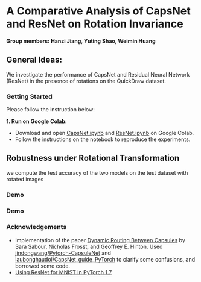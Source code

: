 # A Comparative Analysis of CapsNet and ResNet on Rotation Invariance
#### Group members: Hanzi Jiang, Yuting Shao, Weimin Huang
## General Ideas:
We investigate the performance of CapsNet and Residual Neural Network (ResNet) in the presence of rotations on the QuickDraw dataset. 

### Getting Started
Please follow the instruction below:

__1. Run on Google Colab:__
  * Download and open [CapsNet.ipynb](https://github.com/HanziJiang/CapsNet-ResNet-Performance-Analysis/blob/main/CapsNet.ipynb) and [ResNet.ipynb](https://github.com/HanziJiang/CapsNet-ResNet-Performance-Analysis/blob/main/ResNet.ipynb) on Google Colab.
  * Follow the instructions on the notebook to reproduce the experiments.
  

## Robustness under Rotational Transformation
we compute the test accuracy of the two models on the test dataset with rotated images

### Demo


### Demo



### Acknowledgements
* Implementation of the paper [Dynamic Routing Between Capsules](https://arxiv.org/pdf/1710.09829.pdf) by Sara Sabour, Nicholas Frosst, and Geoffrey E. Hinton. Used [jindongwang/Pytorch-CapsuleNet](https://github.com/jindongwang/Pytorch-CapsuleNet) and [laubonghaudoi/CapsNet_guide_PyTorch](https://github.com/laubonghaudoi/CapsNet_guide_PyTorch) to clarify some confusions, and borrowed some code.
* [Using ResNet for MNIST in PyTorch 1.7](https://zablo.net/blog/post/pytorch-resnet-mnist-jupyter-notebook-2021/)

